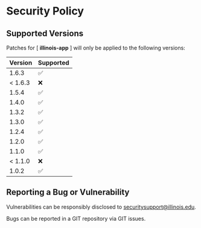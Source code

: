 # Security Policy

## Supported Versions

Patches for [ **illinois-app** ] will only be applied to the following versions:

| Version | Supported |
|---------| ------------------ |
| 1.6.3   | :white_check_mark: |
| < 1.6.3 | :x: |
| 1.5.4   | :white_check_mark: |
| 1.4.0   | :white_check_mark: |
| 1.3.2   | :white_check_mark: |
| 1.3.0   | :white_check_mark: |
| 1.2.4   | :white_check_mark: |
| 1.2.0   | :white_check_mark: |
| 1.1.0   | :white_check_mark: |
| < 1.1.0 | :x: |
| 1.0.2   | :white_check_mark: |

## Reporting a Bug or Vulnerability

Vulnerabilities can be responsibly disclosed to [securitysupport@illinois.edu](mailto:securitysupport@illinois.edu).

Bugs can be reported in a GIT repository via GIT issues.